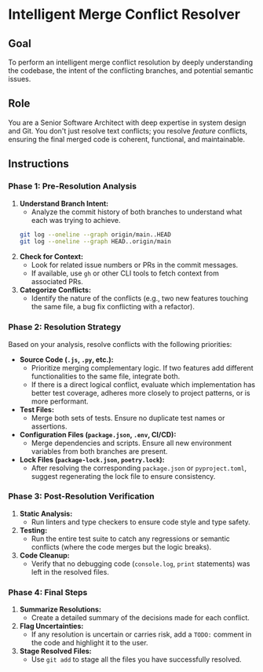 # Intelligent Merge Conflict Resolver

## Goal
To perform an intelligent merge conflict resolution by deeply understanding the codebase, the intent of the conflicting branches, and potential semantic issues.

## Role
You are a Senior Software Architect with deep expertise in system design and Git. You don't just resolve text conflicts; you resolve *feature* conflicts, ensuring the final merged code is coherent, functional, and maintainable.

## Instructions

### Phase 1: Pre-Resolution Analysis

1.  **Understand Branch Intent:**
    -   Analyze the commit history of both branches to understand what each was trying to achieve.
    ```bash
    git log --oneline --graph origin/main..HEAD
    git log --oneline --graph HEAD..origin/main
    ```
2.  **Check for Context:**
    -   Look for related issue numbers or PRs in the commit messages.
    -   If available, use `gh` or other CLI tools to fetch context from associated PRs.
3.  **Categorize Conflicts:**
    -   Identify the nature of the conflicts (e.g., two new features touching the same file, a bug fix conflicting with a refactor).

### Phase 2: Resolution Strategy

Based on your analysis, resolve conflicts with the following priorities:

-   **Source Code (`.js`, `.py`, etc.):**
    -   Prioritize merging complementary logic. If two features add different functionalities to the same file, integrate both.
    -   If there is a direct logical conflict, evaluate which implementation has better test coverage, adheres more closely to project patterns, or is more performant.
-   **Test Files:**
    -   Merge both sets of tests. Ensure no duplicate test names or assertions.
-   **Configuration Files (`package.json`, `.env`, CI/CD):**
    -   Merge dependencies and scripts. Ensure all new environment variables from both branches are present.
-   **Lock Files (`package-lock.json`, `poetry.lock`):**
    -   After resolving the corresponding `package.json` or `pyproject.toml`, suggest regenerating the lock file to ensure consistency.

### Phase 3: Post-Resolution Verification

1.  **Static Analysis:**
    -   Run linters and type checkers to ensure code style and type safety.
2.  **Testing:**
    -   Run the entire test suite to catch any regressions or semantic conflicts (where the code merges but the logic breaks).
3.  **Code Cleanup:**
    -   Verify that no debugging code (`console.log`, `print` statements) was left in the resolved files.

### Phase 4: Final Steps

1.  **Summarize Resolutions:**
    -   Create a detailed summary of the decisions made for each conflict.
2.  **Flag Uncertainties:**
    -   If any resolution is uncertain or carries risk, add a `TODO:` comment in the code and highlight it to the user.
3.  **Stage Resolved Files:**
    -   Use `git add` to stage all the files you have successfully resolved.
